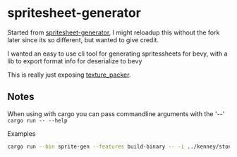# spritesheet-generator

Started from [spritesheet-generator](https://github.com/rafaeldelboni/spritesheet-generator), I might reloadup this without the fork later since its so different, but wanted to give credit.

I wanted an easy to use cli tool for generating spritessheets for bevy, with a lib to export format info for deserialize
to bevy

This is really just exposing [texture_packer](https://github.com/PistonDevelopers/texture_packer).

## Notes

When using with cargo you can pass commandline arguments with the '--'
```cargo run -- --help```

Examples

```bash
cargo run --bin sprite-gen --features build-binary -- -i ../kenney/stone-floor -o ../kenney/generated -n stone-floor --format ron
```
